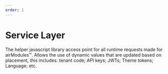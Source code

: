 ```yaml
---
order: 1
---
```


# Service Layer

The helper javascript library access point for all runtime requests made for airModules™. Allows the use of dynamic values that are updated based on placement, this includes: tenant code; API keys; JWTs; Theme tokens; Language; etc.  

